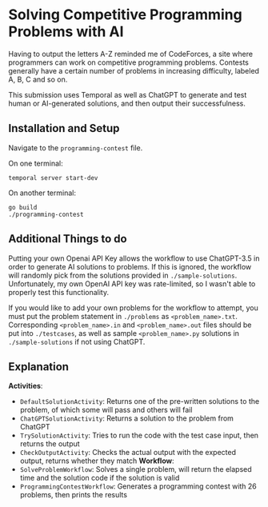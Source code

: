 # Solving Competitive Programming Problems with AI

Having to output the letters A-Z reminded me of CodeForces, a site where programmers can work on competitive programming problems. 
Contests generally have a certain number of problems in increasing difficulty, labeled A, B, C and so on.

This submission uses Temporal as well as ChatGPT to generate and test human or AI-generated solutions, and then output their successfulness. 

## Installation and Setup

Navigate to the `programming-contest` file.

On one terminal:

```
temporal server start-dev
```

On another terminal:

``` 
go build
./programming-contest
```

## Additional Things to do

Putting your own Openai API Key allows the workflow to use ChatGPT-3.5 in order to generate AI solutions to problems.
If this is ignored, the workflow will randomly pick from the solutions provided in `./sample-solutions`.
Unfortunately, my own OpenAI API key was rate-limited, so I wasn't able to properly test this functionality. 

If you would like to add your own problems for the workflow to attempt, you must put the problem statement in `./problems` as `<problem_name>.txt`. 
Corresponding `<problem_name>.in` and `<problem_name>.out` files should be put into `./testcases`, as well as sample `<problem_name>.py` solutions in `./sample-solutions` if not using ChatGPT.

## Explanation

**Activities**:
   - `DefaultSolutionActivity`: Returns one of the pre-written solutions to the problem, of which some will pass and others will fail
   - `ChatGPTSolutionActivity`: Returns a solution to the problem from ChatGPT
   - `TrySolutionActivity`: Tries to run the code with the test case input, then returns the output
   - `CheckOutputActivity`: Checks the actual output with the expected output, returns whether they match
**Workflow**:
   - `SolveProblemWorkflow`: Solves a single problem, will return the elapsed time and the solution code if the solution is valid
   - `ProgrammingContestWorkflow`: Generates a programming contest with 26 problems, then prints the results